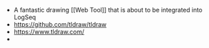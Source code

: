 - A fantastic drawing [[Web Tool]] that is about to be integrated into LogSeq
- https://github.com/tldraw/tldraw
- https://www.tldraw.com/
-